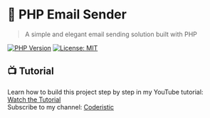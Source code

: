 # 📧 PHP Email Sender

> A simple and elegant email sending solution built with PHP

[![PHP Version][php-image]][php-url]
[![License: MIT](https://img.shields.io/badge/License-MIT-yellow.svg)](https://opensource.org/licenses/MIT)

## 📺 Tutorial

Learn how to build this project step by step in my YouTube tutorial:  
[Watch the Tutorial](https://youtu.be/hW8gENCASQk?si=j8Yz8r-psVkYO9vL)  
Subscribe to my channel: [Coderistic](https://www.youtube.com/@coderistic/videos)

[php-image]: https://img.shields.io/badge/php-%3E%3D%207.4-blue
[php-url]: https://php.net/

